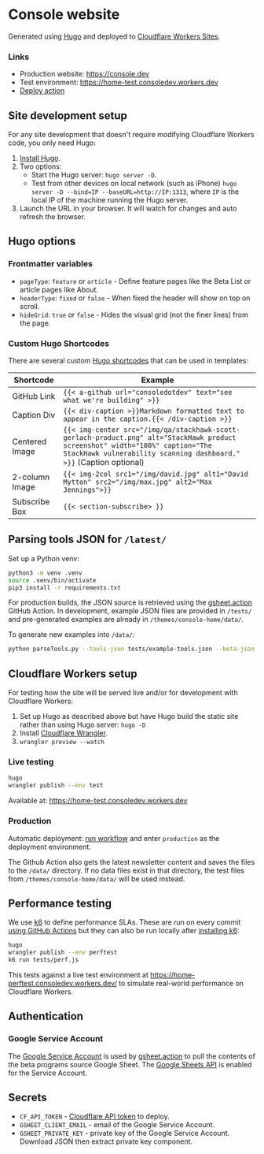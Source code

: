 # Console website

Generated using [Hugo](https://gohugo.io) and deployed to [Cloudflare Workers
Sites](https://developers.cloudflare.com/workers/platform/sites).

### Links

- Production website: https://console.dev
- Test environment: https://home-test.consoledev.workers.dev
- [Deploy action](https://github.com/consoledotdev/home/actions?query=workflow%3ADeploy)

## Site development setup

For any site development that doesn't require modifying Cloudflare Workers
code, you only need Hugo:

1. [Install Hugo](https://gohugo.io/getting-started/installing/).
2. Two options:
   - Start the Hugo server: `hugo server -D`.
   - Test from other devices on local network (such as iPhone) `hugo server -D --bind=IP --baseURL=http://IP:1313`, where `IP` is the local IP of the machine running the Hugo server.
3. Launch the URL in your browser. It will watch for changes and auto refresh the browser.

## Hugo options

### Frontmatter variables

- `pageType`: `feature` or `article` - Define feature pages like the Beta List
  or article pages like About.
- `headerType`: `fixed` or `false` - When fixed the header will show on top on
  scroll.
- `hideGrid`: `true` or `false` - Hides the visual grid (not the finer lines)
  from the page.

### Custom Hugo Shortcodes

There are several custom [Hugo
shortcodes](https://gohugo.io/templates/shortcode-templates/) that can be used
in templates:

| Shortcode      | Example                                                                                                                                                                                             |
| -------------- | --------------------------------------------------------------------------------------------------------------------------------------------------------------------------------------------------- |
| GitHub Link    | `{{< a-github url="consoledotdev" text="see what we're building" >}}`                                                                                                                               |
| Caption Div    | `{{< div-caption >}}Markdown formatted text to appear in the caption.{{< /div-caption >}}`                                                                                                          |
| Centered Image | `{{< img-center src="/img/qa/stackhawk-scott-gerlach-product.png" alt="StackHawk product screenshot" width="100%" caption="The StackHawk vulnerability scanning dashboard." >}}` (Caption optional) |
| 2-column Image | `{{< img-2col src1="/img/david.jpg" alt1="David Mytton" src2="/img/max.jpg" alt2="Max Jennings">}}`                                                                                                 |
| Subscribe Box  | `{{< section-subscribe> }}`                                                                                                                                                                         |

## Parsing tools JSON for `/latest/`

Set up a Python venv:

```zsh
python3 -m venv .venv
source .venv/bin/activate
pip3 install -r requirements.txt
```

For production builds, the JSON source is retrieved using the
[gsheet.action](https://github.com/marketplace/actions/gsheet-action) GitHub
Action. In development, example JSON files are provided in `/tests/` and
pre-generated examples are already in `/themes/console-home/data/`.

To generate new examples into `/data/`:

```zsh
python parseTools.py --tools-json tests/example-tools.json --beta-json tests/example-betas.json --ignore-date YES
```

## Cloudflare Workers setup

For testing how the site will be served live and/or for development with
Cloudflare Workers:

1. Set up Hugo as described above but have Hugo build the static site rather
   than using Hugo server: `hugo -D`
2. Install [Cloudflare Wrangler](https://developers.cloudflare.com/workers/cli-wrangler/install-update).
3. `wrangler preview --watch`

### Live testing

```zsh
hugo
wrangler publish --env test
```

Available at: https://home-test.consoledev.workers.dev

### Production

Automatic deployment: [run
workflow](https://github.com/consoledotdev/home/actions?query=workflow%3ADeploy)
and enter `production` as the deployment environment.

The Github Action also gets the latest newsletter content and saves the files
to the `/data/` directory. If no data files exist in that directory, the test
files from `/themes/console-home/data/` will be used instead.

## Performance testing

We use [k6](https://k6.io/) to define performance SLAs. These are run on every
commit [using GitHub Actions](https://k6.io/blog/load-testing-using-github-actions)
but they can also be run locally after [installing k6](https://k6.io/docs/getting-started/installation):

```zsh
hugo
wrangler publish --env perftest
k6 run tests/perf.js
```

This tests against a live test environment at
https://home-perftest.consoledev.workers.dev/ to simulate real-world
performance on Cloudflare Workers.

## Authentication

### Google Service Account

The [Google Service
Account](https://console.cloud.google.com/iam-admin/serviceaccounts/details/105013685991318651001?orgonly=true&project=console-home-latest&supportedpurview=project)
is used by
[gsheet.action](https://github.com/marketplace/actions/gsheet-action) to pull
the contents of the beta programs source Google Sheet. The [Google Sheets
API](https://console.cloud.google.com/apis/api/sheets.googleapis.com/credentials?project=console-home-latest)
is enabled for the Service Account.

## Secrets

- `CF_API_TOKEN` - [Cloudflare API
  token](https://dash.cloudflare.com/profile/api-tokens) to deploy.
- `GSHEET_CLIENT_EMAIL` - email of the Google Service Account.
- `GSHEET_PRIVATE_KEY` - private key of the Google Service Account. Download
  JSON then extract private key component.
